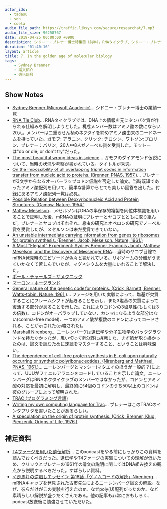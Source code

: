 ```yaml
---
actor_ids:
  - tadasu
  - soh
  - coela
audio_file_path: https://traffic.libsyn.com/secure/researchat/7.mp3
audio_file_size: 96258767
date: 2019-04-25 00:00:00 +0900
description: シドニー・ブレナー博士特集回（前半）。RNAタイクラブ、シドニー・ブレナーによる遺伝暗号解明へのアプローチ、ガモフの仮説、コドンとアミノ酸の対応関係、ファージを用いた遺伝学について、1950~60年初頭に出版された当時の原著論文を紹介し、分子生物学の黎明期における美しい実験や大胆な仮説と発見のドラマについて話しました。
duration: "01:40:16"
layout: article
title: 7. In the golden age of molecular biology
tags:
    - Sydney Brenner
    - 論文紹介
    - 遺伝暗号
---
```


## Show Notes
- [Sydney Brenner (Microsoft Academic)](https://academic.microsoft.com/author/2116579473/publication/search?q=Sydney%20Brenner&qe=Composite(AA.AuId%3D2116579473)&f=&orderBy=2&skip=40&take=10)... シドニー・ブレナー博士の業績一覧
- [RNA Tie Club](https://en.wikipedia.org/wiki/RNA_Tie_Club)... RNAタイクラブでは、DNA上の情報を元にタンパク質が作られる仕組みを解明しようとした。構成メンバー数はアミノ酸の数にならい20人。メンバーは二重らせん柄のネクタイを締めアミノ酸由来のコードネームを持っていた。ガモフ: アラニン、クリック: チロシン、ワトソン:プロリン、ブレナー：バリン。20人中8人がノーベル賞を受賞した。モットーは"do or die; or don't try"だった。
- [The most beautiful wrong ideas in science](http://www.chemistry-blog.com/2012/08/16/the-most-beautiful-wrong-ideas-in-science/)... ガモフのダイアモンド仮説について、当時の状況や考察が書かれている。タイトルが秀逸。
- [On the impossibility of all overlapping triplet codes in information transfer from nucleic acid to proteins. (Brenner. PNAS, 1957.)](https://www.ncbi.nlm.nih.gov/pubmed/16590069)... ブレナーが3文字からなるオーバーラップコドン仮説を否定した論文。当時既知であったアミノ酸配列を用いて、簡単な計算からとても美しい回答を出した。付録にあるアミノ酸配列一覧は必見。
- [Possible Relation between Deoxyribonucleic Acid and Protein Structures. (Gamow. Nature. 1954.)](https://www.nature.com/articles/173318a0)
- [Mattew Meselson](https://en.wikipedia.org/wiki/Matthew_Meselson)... メセルソンはDNAの半保存的複製を同位体標識を用いることで証明した後、mRNAの証明にブレナーとヤコブとともに取り組んだ。ブレナーとヤコブはそれぞれ、線虫の研究とオペロンの研究でノーベル賞を受賞したが、メセルソンは未だ受賞できていない。
- [An unstable intermediate carrying information from genes to ribosomes for protein synthesis. (Brenner, Jacob, Meselson. Nature, 1961.)](https://www.ncbi.nlm.nih.gov/pubmed/20446365)
- [A Most “Elegant” Experiment: Sydney Brenner, Francois Jacob, Mathew Meselson, and the Discovery of Messenger RNA](https://norkinvirology.wordpress.com/2016/10/06/a-most-elegant-experiment-sydney-brenner-frjacob-mathew-meselson-and-the-discovery-of-messenger-rna/)... 当時のヤコブ目線でmRNA発見時のエピソードが色々と書かれている。リボソームの分離がうまくいかなくて苦しんでいたが、マグネシウムを大量にいれることで解決した。
- [ポール・チャールズ・ザメクニック](http://www.kazusa.or.jp/dnaftb/21/bio.html)
- [マーロン・ホーグランド](http://www.kazusa.or.jp/dnaftb/21/bio-2.html)
- [General nature of the genetic code for proteins. (Crick, Barnett, Brenner, Watts-tobin. Nature, 1961.)](https://www.ncbi.nlm.nih.gov/pubmed/13882203)... ファージを用いた実験によって、塩基が欠質するごとにフレームシフトが起きることを示し、また3塩基の欠質によって復活する部分があることを示した。これによりコドンの3塩基性(もしくは3の倍数)、コドンがオーバラップしていない、カンマになるような部分はない(comma-free model)、一つのアミノ酸が複数のコドンによってコードされる、ことが示された(示唆された)。
- [Marshall Nirenberg](https://en.wikipedia.org/wiki/Marshall_Warren_Nirenberg)... ニーレンバーグは遺伝学や分子生物学のバックグラウンドを持たなかったが、思い切って新分野に挑戦した。まず彼が取り掛かったのは、論文を読むために速読をマスターすること、ということは興味深い。
- [The dependence of cell-free protein synthesis in E. coli upon naturally occurring or synthetic polyribonucleotides. (Nirenberg and Matthaei. PNAS, 1961.)](https://www.ncbi.nlm.nih.gov/pubmed/14479932)... ニーレンバーグとマッシー(マタエイのほうが一般的？)によって、UUUがフェニルアラニンをコードしていることを示した論文。ニーレンバーグはRNAネクタイクラブのメンバーではなかったが、コドンとアミノ酸の対応を最初に解明し、最終的に64個のコドンのうち50以上のコドンは彼のグループによって解明された。
- [TRAC (プログラミング言語)](https://en.wikipedia.org/wiki/TRAC_(programming_language))
- [Writing my own computing language for Trac](https://www.webofstories.com/play/sydney.brenner/160)... ブレナーはこのTRACのインタプリタを書いたことがあるらしい。
- [A speculation on the origin of protein synthesis. (Crick, Brenner, Klug, Pieczenik. Origns of Life, 1976.)](https://www.ncbi.nlm.nih.gov/pubmed/1023138)

## 補足資料
- [T4ファージを用いた遺伝解析](https://www.kazusa.or.jp/j/information/pdf/Attachment_T4Phage.pdf)... このpodcastをやる前にしっかりこの資料を読んでおくべきだった。遺伝学やT4ファージの実験についての理解が低いため、クリックとブレナーの1961年の論文の説明に関してはDNA組み換えの観点から説明するべきだった。すばらしい資料。
- [＜走馬灯の逆廻しエッセイ＞ 第18話 「ゲノムコードの解読」Nirenberg](https://www.rnaj.org/newsletters/item/695-furuichi-18)... mRNAキャップを発見された古市先生によるニーレンバーグ論文の解説。なぜ、彼らだけがこの実験を行えたのか、なぜpoly(U)配列だったのか、など素晴らしい解説が盛りだくさんである。他の記事も非常におもしろく、podcast放送後に勉強させていただいた。
